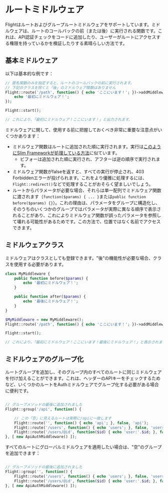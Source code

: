 
# ルートミドルウェア

Flightはルートおよびグループルートミドルウェアをサポートしています。ミドルウェアは、ルートのコールバックの前（または後）に実行される関数です。これは、API認証チェックをコードに追加したり、ユーザーがルートにアクセスする権限を持っているかを検証したりする素晴らしい方法です。

## 基本ミドルウェア

以下は基本的な例です：

```php
// 匿名関数のみを指定すると、ルートのコールバックの前に実行されます。
// 下記のクラスを除くと「後」のミドルウェア関数はありません
Flight::route('/path', function() { echo 'ここにいます！'; })->addMiddleware(function() {
	echo '最初にミドルウェア！';
});

Flight::start();

// これにより、「最初にミドルウェア！ここにいます！」と出力されます。
```

ミドルウェアに関して、使用する前に把握しておくべき非常に重要な注意点がいくつかあります：
- ミドルウェア関数はルートに追加された順に実行されます。実行は[このようにSlim Frameworkが処理している方法](https://www.slimframework.com/docs/v4/concepts/middleware.html#how-does-middleware-work)に似ています。
   - ビフォーは追加された順に実行され、アフターは逆の順序で実行されます。
- ミドルウェア関数がfalseを返すと、すべての実行が停止され、403 Forbiddenエラーが投げられます。これをより優雅に処理するには、`Flight::redirect()`などで処理することがおそらく望ましいでしょう。
- ルートからパラメータが必要な場合、それらは単一配列でミドルウェア関数に渡されます（`function($params) { ... }`または`public function before($params) {}`）。これの理由は、パラメータをグループに構造化し、そのうちのいくつかのグループではパラメータが実際に異なる順序で表示されることがあり、これによりミドルウェア関数が誤ったパラメータを参照して壊れる可能性があるためです。この方法で、位置ではなく名前でアクセスできます。

## ミドルウェアクラス

ミドルウェアはクラスとしても登録できます。"後"の機能性が必要な場合、クラスを使用する必要があります。

```php
class MyMiddleware {
	public function before($params) {
		echo '最初にミドルウェア！';
	}

	public function after($params) {
		echo '最後にミドルウェア！';
	}
}

$MyMiddleware = new MyMiddleware();
Flight::route('/path', function() { echo 'ここにいます！'; })->addMiddleware($MyMiddleware); // または ->addMiddleware([ $MyMiddleware, $MyMiddleware2 ]);

Flight::start();

// これにより、「最初にミドルウェア！ここにいます！最後にミドルウェア！」と表示されます。
```

## ミドルウェアのグループ化

ルートグループを追加し、そのグループ内のすべてのルートに同じミドルウェアを付け加えることができます。これは、ヘッダーのAPIキーをチェックするためなど、いくつかのルートをAuthミドルウェアでグループ化する必要がある場合に便利です。

```php

// グループメソッドの最後に追加されました
Flight::group('/api', function() {

	// この「空」に見えるルートは実際に/apiに一致します
	Flight::route('', function() { echo 'api'; }, false, 'api');
    Flight::route('/users', function() { echo 'users'; }, false, 'users');
	Flight::route('/users/@id', function($id) { echo 'user:'.$id; }, false, 'user_view');
}, [ new ApiAuthMiddleware() ]);
```

すべてのルートにグローバルミドルウェアを適用したい場合は、"空"のグループを追加できます：

```php

// グループメソッドの最後に追加されました
Flight::group('', function() {
	Flight::route('/users', function() { echo 'users'; }, false, 'users');
	Flight::route('/users/@id', function($id) { echo 'user:'.$id; }, false, 'user_view');
}, [ new ApiAuthMiddleware() ]);
```